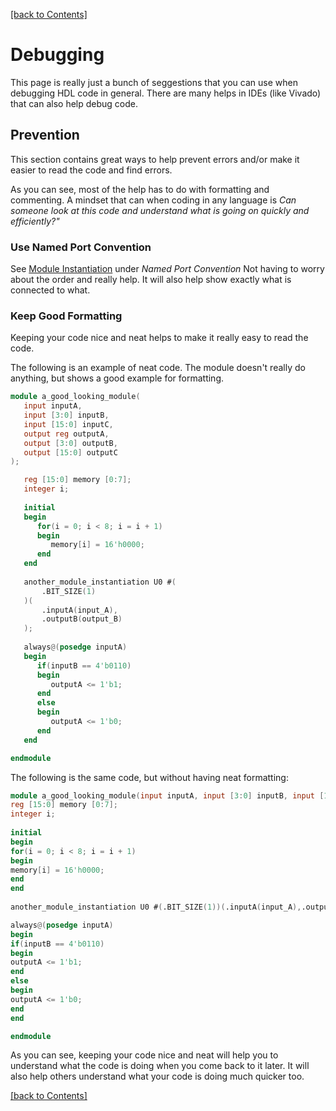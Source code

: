 [[back to Contents]](https://github.com/Amulek1416/verilog-help-sheet/blob/main/README.md)
# Debugging
This page is really just a bunch of seggestions that you can use when debugging HDL code in general. There are many helps in IDEs (like Vivado) that can also help debug code.

## Prevention
This section contains great ways to help prevent errors and/or make it easier to read the code and find errors.

As you can see, most of the help has to do with formatting and commenting. A mindset that can when coding in any language is *Can someone look at this code and understand what is going on quickly and efficiently?"*

### Use Named Port Convention
See [Module Instantiation](https://github.com/Amulek1416/verilog-help-sheet/blob/main/module_instantiation.md) under *Named Port Convention*
Not having to worry about the order and really help. It will also help show exactly what is connected to what.

### Keep Good Formatting
Keeping your code nice and neat helps to make it really easy to read the code. 

The following is an example of neat code. The module doesn't really do anything, but shows a good example for formatting.
```verilog
module a_good_looking_module(
   input inputA,
   input [3:0] inputB,
   input [15:0] inputC,
   output reg outputA,
   output [3:0] outputB,
   output [15:0] outputC
);

   reg [15:0] memory [0:7];
   integer i;
  
   initial
   begin
      for(i = 0; i < 8; i = i + 1)
      begin
         memory[i] = 16'h0000;
      end
   end
   
   another_module_instantiation U0 #(
       .BIT_SIZE(1)
   )(
       .inputA(input_A),
       .outputB(output_B)
   );
   
   always@(posedge inputA)
   begin
      if(inputB == 4'b0110)
      begin
         outputA <= 1'b1;
      end
      else
      begin
         outputA <= 1'b0;
      end
   end

endmodule
```

The following is the same code, but without having neat formatting:
```verilog
module a_good_looking_module(input inputA, input [3:0] inputB, input [15:0] inputC, output reg outputA, output [3:0] outputB, output [15:0] outputC);
reg [15:0] memory [0:7];
integer i;
  
initial
begin
for(i = 0; i < 8; i = i + 1)
begin
memory[i] = 16'h0000; 
end
end
   
another_module_instantiation U0 #(.BIT_SIZE(1))(.inputA(input_A),.outputB(output_B));

always@(posedge inputA)
begin
if(inputB == 4'b0110)
begin
outputA <= 1'b1;
end
else
begin
outputA <= 1'b0;
end
end

endmodule
```
As you can see, keeping your code nice and neat will help you to understand what the code is doing when you come back to it later. It will also help others understand what your code is doing much quicker too.



[[back to Contents]](https://github.com/Amulek1416/verilog-help-sheet/blob/main/README.md)

